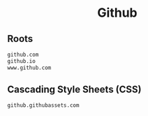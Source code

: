 


<h1 align="center">Github</h1>  


## Roots


```html
github.com
github.io
www.github.com
```  


## Cascading Style Sheets (CSS)


```html
github.githubassets.com
```  

<br>
